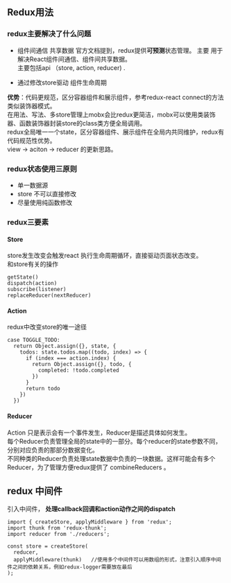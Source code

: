 ## Redux用法

### redux主要解决了什么问题

- 组件间通信 共享数据
官方文档提到，redux提供**可预测**状态管理。 主要 用于解决React组件间通信、组件间共享数据。 <br />
主要包括api （store, action, reducer) . 

- 通过修改store驱动 组件生命周期

**优势**：代码更规范，区分容器组件和展示组件，参考redux-react connect的方法类似装饰器模式。<br />
在用法、写法、多store管理上mobx会比redux更简洁，mobx可以使用类装饰器、函数装饰器封装store的class类方便全局调用。<br />
redux全局唯一一个state，区分容器组件、展示组件在全局内共同维护，redux有代码规范性优势。<br />
 view -> aciton -> reducer 的更新思路。

### redux状态使用三原则
- 单一数据源
- store 不可以直接修改
- 尽量使用纯函数修改

### redux三要素
#### **Store** <br />
store发生改变会触发react 执行生命周期循环，直接驱动页面状态改变。 <br />
和store有关的操作
```
getState()
dispatch(action)
subscribe(listener)
replaceReducer(nextReducer)
```

#### **Action** <br />
redux中改变store的唯一途径
```
case TOGGLE_TODO:
  return Object.assign({}, state, {
    todos: state.todos.map((todo, index) => {
      if (index === action.index) {
        return Object.assign({}, todo, {
          completed: !todo.completed
        })
      }
      return todo
    })
  })
```

#### **Reducer** <br />
Action 只是表示会有一个事件发生，Reducer是描述具体如何发生。<br />
每个Reducer负责管理全局的state中的一部分。每个reducer的state参数不同，分别对应负责的那部分数据变化。<br />
不同种类的Reducer负责处理state数据中负责的一块数据。这样可能会有多个Reducer，为了管理方便redux提供了 combineReducers 。<br />

## redux 中间件
引入中间件， **处理callback回调和action动作之间的dispatch**
```
import { createStore, applyMiddleware } from 'redux';
import thunk from 'redux-thunk';
import reducer from './reducers';

const store = createStore(
  reducer,
  applyMiddleware(thunk)   //使用多个中间件可以用数组的形式，注意引入顺序中间件之间的依赖关系，例如redux-logger需要放在最后
);

```